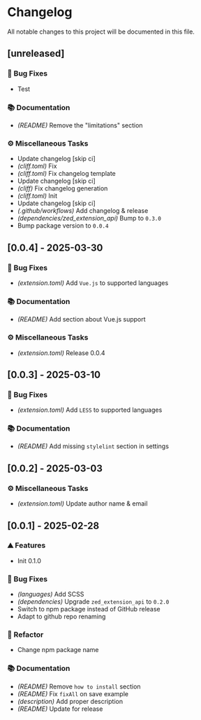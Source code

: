 # Changelog

All notable changes to this project will be documented in this file.

## [unreleased]

### 🐛 Bug Fixes

- Test

### 📚 Documentation

- *(README)* Remove the "limitations" section

### ⚙️ Miscellaneous Tasks

- Update changelog [skip ci]
- *(cliff.toml)* Fix
- *(cliff.toml)* Fix changelog template
- Update changelog [skip ci]
- *(cliff)* Fix changelog generation
- *(cliff.toml)* Init
- Update changelog [skip ci]
- *(.github/workflows)* Add changelog & release
- *(dependencies/zed_extension_api)* Bump to `0.3.0`
- Bump package version to `0.0.4`

## [0.0.4] - 2025-03-30

### 🐛 Bug Fixes

- *(extension.toml)* Add `Vue.js` to supported languages

### 📚 Documentation

- *(README)* Add section about Vue.js support

### ⚙️ Miscellaneous Tasks

- *(extension.toml)* Release 0.0.4

## [0.0.3] - 2025-03-10

### 🐛 Bug Fixes

- *(extension.toml)* Add `LESS` to supported languages

### 📚 Documentation

- *(README)* Add missing `stylelint` section in settings

## [0.0.2] - 2025-03-03

### ⚙️ Miscellaneous Tasks

- *(extension.toml)* Update author name & email

## [0.0.1] - 2025-02-28

### ⛰️  Features

- Init 0.1.0

### 🐛 Bug Fixes

- *(languages)* Add SCSS
- *(dependencies)* Upgrade `zed_extension_api` to `0.2.0`
- Switch to npm package instead of GitHub release
- Adapt to github repo renaming

### 🚜 Refactor

- Change npm package name

### 📚 Documentation

- *(README)* Remove `how to install` section
- *(README)* Fix `fixAll` on save example
- *(description)* Add proper description
- *(README)* Update for release

<!-- generated by git-cliff -->
